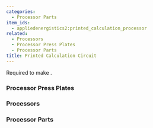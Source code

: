 ```yaml
---
categories:
  - Processor Parts
item_ids:
  - appliedenergistics2:printed_calculation_processor
related:
  - Processors
  - Processor Press Plates
  - Processor Parts
title: Printed Calculation Circuit
---
```


Required to make <ItemLink
id="appliedenergistics2:calculation_processor"/>.

<RecipeFor id="appliedenergistics2:printed_calculation_processor" />

### Processor Press Plates

<CategoryIndex category="Processor Press Plates" />

### Processors

<CategoryIndex category="Processors" />

### Processor Parts

<CategoryIndex category="Processor Parts" />
